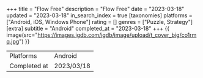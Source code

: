 +++
title = "Flow Free"
description = "Flow Free"
date = "2023-03-18"
updated = "2023-03-18"
in_search_index = true
[taxonomies]
platforms = ["Android, iOS, Windows Phone"]
rating = []
genres = ["Puzzle, Strategy"]
[extra]
subtitle = "Android"
completed_at = "2023-03-18"
+++
{{ image(src="https://images.igdb.com/igdb/image/upload/t_cover_big/co1rmq.jpg") }}

|              |            |
| ------------ | ---------- |
| Platforms    | Android |
| Completed at | 2023/03/18 |

